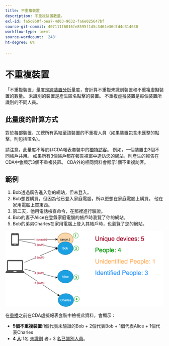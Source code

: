 ```yaml
---
title: 不重複裝置
description: 不重複裝置數量。
exl-id: fa5c860f-bea7-4d03-9632-fa6e025647bf
source-git-commit: 407111f6016fe8595f1d5c3464e36dfd4d314630
workflow-type: tm+mt
source-wordcount: '248'
ht-degree: 6%

---
```


# 不重複裝置

「不重複裝置」量度是[跨裝置分析](../cda/overview.md)量度，會計算不重複未識別裝置和不重複虛擬裝置的數量。 未識別的裝置是產生匿名點擊的裝置。 不重複虛擬裝置是每個裝置所識別的不同人員。

## 此量度的計算方式

對於每部裝置，加總所有系結至該裝置的不重複人員（如果裝置包含未匯整的點擊，則包括匿名）。

請注意，此量度不等於非CDA報表套裝中的[獨特訪客](unique-visitors.md)。 例如，一個裝置由3個不同帳戶共用。 如果所有3個帳戶都在報告視窗中造訪您的網站，則產生的報告在CDA中會顯示3個不重複裝置。 CDA外的相同資料會顯示1個不重複訪客。

## 範例

1. Bob透過廣告進入您的網站，但未登入。
1. Bob想要購買，但因為他已登入家庭電腦，所以更想在家庭電腦上購買。 他在家用電腦上買東西。
1. 第二天，他用電話檢查命令，在那裡進行驗證。
1. Bob的妻子Alice在登錄家庭電腦的帳戶時瀏覽了你的網站。
1. Bob的弟弟Charles在家用電腦上登入其帳戶時，也瀏覽了您的網站。

![不重複裝置計數](/help/components/metrics/assets/Unique_Devices_Count.png)

在[重播](/help/components/cda/replay.md)之前在CDA虛擬報表套裝中檢視此資料，會顯示：

* **5個不重複裝置**:1個代表未驗證的Bob + 2個代表Bob + 1個代表Alice + 1個代表Charles
* **4 [人](people.md)**:1名 [未識別](unidentified-people.md) 者+ 3 [名已識別人員](identified-people.md)。

